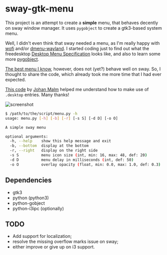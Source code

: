 # sway-gtk-menu
This project is an attempt to create a **simple** menu, that behaves decently on sway window manager. 
It uses `pygobject` to create a gtk3-based system menu.

Well, I didn't even think that sway needed a menu, as I'm really happy with [wofi](https://hg.sr.ht/~scoopta/wofi) and/or 
[dmenu-wayland](https://github.com/nyyManni/dmenu-wayland). I started coding just to find out what the freedesktop 
[Desktop Menu Specification](https://specifications.freedesktop.org/menu-spec/latest) looks like, and also to learn some 
more [pygobject](https://pygobject.readthedocs.io/en/latest).

[The best menu I know](https://github.com/johanmalm/jgmenu), however, does not (yet?) behave well on sway. So, I thought
to share the code, which already took me more time that I had ever expected.

[This code](https://github.com/johanmalm/jgmenu/blob/master/contrib/pmenu/jgmenu-pmenu.py) by 
[Johan Malm](https://github.com/johanmalm) helped me understand how to make use of `.desktop` entries. Many thanks!

![screenshot](http://nwg.pl/Lychee/uploads/big/0d985b5db7bfd378c5b484562fd330cf.png)

```bash
$ /path/to/the/script/menu.py -h
usage: menu.py [-h] [-b] [-r] [-s S] [-d D] [-o O]

A simple sway menu

optional arguments:
  -h, --help    show this help message and exit
  -b, --bottom  display at the bottom
  -r, --right   display on the right side
  -s S          menu icon size (int, min: 16, max: 48, def: 20)
  -d D          menu delay in milliseconds (int, def: 50)
  -o O          overlay opacity (float, min: 0.0, max: 1.0, def: 0.3)
```

## Dependencies
- gtk3
- python (python3)
- python-gobject
- python-i3ipc (optionally)

## TODO
- Add support for localization;
- resolve the missing overflow marks issue on sway;
- either improve or give up on i3 support.
